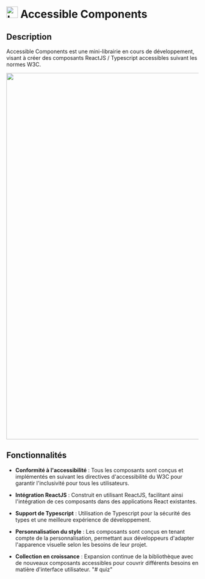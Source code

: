 # <img src="https://github.com/y28lyn/accessible-components/assets/97447648/8dacdc38-85ea-422e-a378-da5f4c384c2e" alt="Logo Accessible Components" width="30" height="30"> Accessible Components

## Description

Accessible Components est une mini-librairie en cours de développement, visant à créer des composants ReactJS / Typescript accessibles suivant les normes W3C.

<img width="960" alt="" src="https://github.com/y28lyn/accessible-components/assets/97447648/b9fe4f70-a616-4bca-afca-99f16b54a760">

## Fonctionnalités

- **Conformité à l'accessibilité** : Tous les composants sont conçus et implémentés en suivant les directives d'accessibilité du W3C pour garantir l'inclusivité pour tous les utilisateurs.

- **Intégration ReactJS** : Construit en utilisant ReactJS, facilitant ainsi l'intégration de ces composants dans des applications React existantes.

- **Support de Typescript** : Utilisation de Typescript pour la sécurité des types et une meilleure expérience de développement.

- **Personnalisation du style** : Les composants sont conçus en tenant compte de la personnalisation, permettant aux développeurs d'adapter l'apparence visuelle selon les besoins de leur projet.

- **Collection en croissance** : Expansion continue de la bibliothèque avec de nouveaux composants accessibles pour couvrir différents besoins en matière d'interface utilisateur.
"# quiz" 
